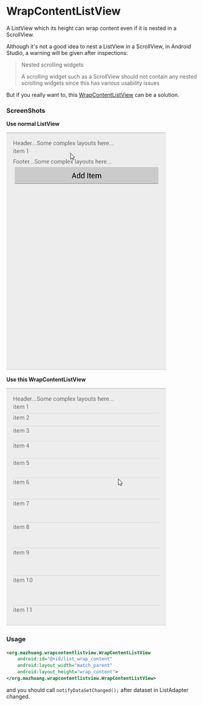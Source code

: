 # WrapContentListView
A ListView which its height can wrap content even if it is nested in a ScrollView.

Although it's not a good idea to nest a ListView in a ScrollView, in Android Studio, a warning will be given after inspections:

> Nested scrolling widgets
>
> A scrolling widget such as a ScrollView should not contain any nested scrolling widgets since this has various usability issues

But if you really want to, this [WrapContentListView](/app/src/main/java/org/mazhuang/wrapcontentlistview/WrapContentListView.java) can be a solution.

### ScreenShots

**Use normal ListView**

![unwanted](/screenshots/unwanted.gif)

**Use this WrapContentListView**

![wanted](/screenshots/wanted.gif)

### Usage

```xml
<org.mazhuang.wrapcontentlistview.WrapContentListView
    android:id="@+id/list_wrap_content"
    android:layout_width="match_parent"
    android:layout_height="wrap_content">
</org.mazhuang.wrapcontentlistview.WrapContentListView>
```

and you should call `notifyDataSetChanged();` after dataset in ListAdapter changed.
